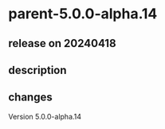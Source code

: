 # parent-5.0.0-alpha.14

## release on 20240418

## description

## changes

Version 5.0.0-alpha.14

